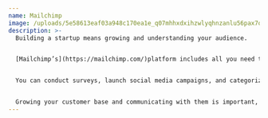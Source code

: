 ```yaml
---
name: Mailchimp
image: /uploads/5e58613eaf03a948c170ea1e_q07mhhxdxihzwlyqhnzanlu56pax7qqm8zcnatue2ypxxbxeanpew-qysb9bw-14504cyodytbvzwim8iu2dplevpqar2x1guhsa8uvdio2oo6wb149ll0enzabwcbz_hsb4ao9j.png
description: >-
  Building a startup means growing and understanding your audience.


  [Mailchimp’s](https://mailchimp.com/)platform includes all you need to collect customer information, analyze who they are, and get in touch with them.


  You can conduct surveys, launch social media campaigns, and categorize your customer databases from Mailchimp’s all-in-one marketing platform. They also offer a number of no code integrations with software like Square and LiveChat, making it versatile and simple to automate whatever you need.


  Growing your customer base and communicating with them is important, especially at the beginning stages of a startup. Mailchimp’s web app makes this a faster and smarter process.
---
```

